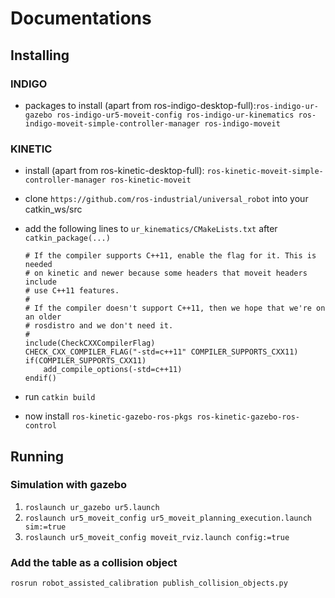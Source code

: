 # Documentations
## Installing
### INDIGO
- packages to install (apart from ros-indigo-desktop-full):`ros-indigo-ur-gazebo ros-indigo-ur5-moveit-config ros-indigo-ur-kinematics ros-indigo-moveit-simple-controller-manager ros-indigo-moveit`

### KINETIC
- install (apart from ros-kinetic-desktop-full): `ros-kinetic-moveit-simple-controller-manager ros-kinetic-moveit`
- clone `https://github.com/ros-industrial/universal_robot` into your catkin_ws/src 
- add the following lines to `ur_kinematics/CMakeLists.txt` after `catkin_package(...)`

    ```
    # If the compiler supports C++11, enable the flag for it. This is needed
    # on kinetic and newer because some headers that moveit headers include
    # use C++11 features.
    #
    # If the compiler doesn't support C++11, then we hope that we're on an older
    # rosdistro and we don't need it.
    #
    include(CheckCXXCompilerFlag)
    CHECK_CXX_COMPILER_FLAG("-std=c++11" COMPILER_SUPPORTS_CXX11)
    if(COMPILER_SUPPORTS_CXX11)
        add_compile_options(-std=c++11)
    endif()
    ```
- run `catkin build`
- now install `ros-kinetic-gazebo-ros-pkgs ros-kinetic-gazebo-ros-control`

## Running
### Simulation with gazebo
1. ```roslaunch ur_gazebo ur5.launch```
2. ```roslaunch ur5_moveit_config ur5_moveit_planning_execution.launch sim:=true```
3. ```roslaunch ur5_moveit_config moveit_rviz.launch config:=true```

### Add the table as a collision object

```rosrun robot_assisted_calibration publish_collision_objects.py```
